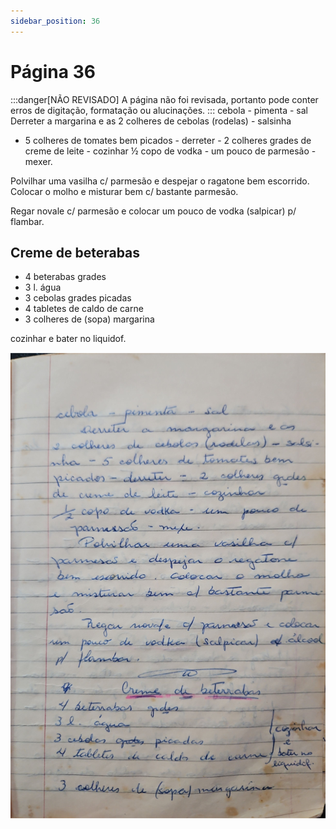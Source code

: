 ```yaml
---
sidebar_position: 36
---
```

# Página 36
:::danger[NÃO REVISADO]
A página não foi revisada, portanto pode conter erros de digitação, formatação ou alucinações.
:::
cebola - pimenta - sal
Derreter a margarina e as
2 colheres de cebolas (rodelas) - salsinha
- 5 colheres de tomates bem picados - derreter - 2 colheres grades
de creme de leite - cozinhar
½ copo de vodka - um pouco de parmesão - mexer.

Polvilhar uma vasilha c/ parmesão e despejar o ragatone
bem escorrido. Colocar o molho e misturar bem c/ bastante parmesão.

Regar novale c/ parmesão e colocar um pouco de vodka (salpicar) p/ flambar.

## Creme de beterabas

* 4 beterabas grades
* 3 l. água
* 3 cebolas grades picadas
* 4 tabletes de caldo de carne
* 3 colheres de (sopa) margarina

cozinhar e bater no liquidof.

![imagem base](./images/page_36.png)